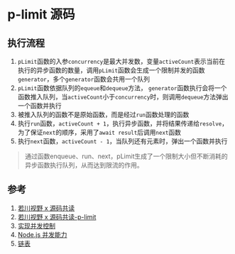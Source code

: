 # p-limit 源码

## 执行流程

1. `pLimit`函数的入参`concurrency`是最大并发数，变量`activeCount`表示当前在执行的异步函数的数量，调用`pLimit`函数会生成一个限制并发的函数`generator`，多个`generator`函数会共用一个队列
2. `pLimit`函数依据队列的`equeue`和`dequeue`方法， `generator`函数执行会将一个函数推入队列，当`activeCount`小于`concurrency`时，则调用`dequeue`方法弹出一个函数并执行
3. 被推入队列的函数不是原始函数，而是经过`run`函数处理的函数
4. 执行`run`函数，`activeCount + 1`，执行异步函数，并将结果传递给`resolve`，为了保证`next`的顺序，采用了`await result`后调用`next`函数
5. 执行`next`函数，`activeCount - 1`，当队列还有元素时，弹出一个函数并执行

> 通过函数enqueue、run、next，pLimit生成了一个限制大小但不断消耗的异步函数执行队列，从而达到限流的作用。

## 参考

1. [若川视野 x 源码共读](https://juejin.cn/post/7087592414814142472)
2. [若川视野 x 源码共读-p-limit](https://juejin.cn/post/7090072797397352462)
3. [实现并发控制](https://juejin.cn/post/7197246543208071205)
4. [Node.js 并发能力](https://mp.weixin.qq.com/s/6LsPMIHdIOw3KO6F2sgRXg)
5. [链表](https://github.com/sindresorhus/yocto-queue)
